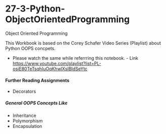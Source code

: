 # 27-3-Python-ObjectOrientedProgramming
Object Oriented Programming

This Workbook is based on the Corey Schafer Video Series (Playlist) about Python OOPS concpets.
* Please watch the same while referrring this notebook. - Link https://www.youtube.com/playlist?list=PL-osiE80TeTsqhIuOqKhwlXsIBIdSeYtc


#### Further Reading Assignments 

* Decorators
##### **General OOPS Concepts Like**
* Inheritance
* Polymorphism
* Encapsulation
